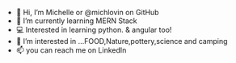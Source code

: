 - 👋 Hi, I’m Michelle or @michlovin on GitHub
-  🌱 I’m currently learning MERN Stack
- 💻 Interested in learning python. & angular too!
- 👀 I’m interested in ...FOOD,Nature,pottery,science and camping 
- 📫 you can reach me on LinkedIn

<!---
michlovin/michlovin is a ✨ special ✨ repository because its `README.md` (this file) appears on your GitHub profile.
You can click the Preview link to take a look at your changes.
--->
